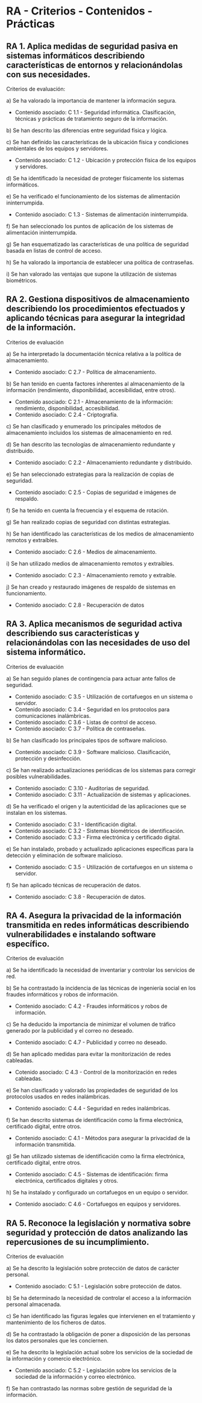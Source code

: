 # RA - Criterios - Contenidos - Prácticas

## RA 1. Aplica medidas de seguridad pasiva en sistemas informáticos describiendo características de entornos y relacionándolas con sus necesidades.

Criterios de evaluación:

a) Se ha valorado la importancia de mantener la información segura.&#x20;

* Contenido asociado: C 1.1 - Seguridad informática. Clasificación, técnicas y prácticas de tratamiento seguro de la información.

b) Se han descrito las diferencias entre seguridad física y lógica.

c) Se han definido las características de la ubicación física y condiciones ambientales de los equipos y servidores.

* Contenido asociado: C 1.2 - Ubicación y protección física de los equipos y servidores.

d) Se ha identificado la necesidad de proteger físicamente los sistemas informáticos.

e) Se ha verificado el funcionamiento de los sistemas de alimentación ininterrumpida.

* Contenido asociado: C 1.3 - Sistemas de alimentación ininterrumpida.

f) Se han seleccionado los puntos de aplicación de los sistemas de alimentación ininterrumpida.

g) Se han esquematizado las características de una política de seguridad basada en listas de control de acceso.

h) Se ha valorado la importancia de establecer una política de contraseñas.

i) Se han valorado las ventajas que supone la utilización de sistemas biométricos.





## RA 2. Gestiona dispositivos de almacenamiento describiendo los procedimientos efectuados y aplicando técnicas para asegurar la integridad de la información.

Criterios de evaluación

a) Se ha interpretado la documentación técnica relativa a la política de almacenamiento.

* Contenido asociado: C 2.7 - Política de almacenamiento.

b) Se han tenido en cuenta factores inherentes al almacenamiento de la información (rendimiento, disponibilidad, accesibilidad, entre otros).

* Contenido asociado: C 2.1 - Almacenamiento de la información: rendimiento, disponibilidad, accesibilidad.
* Contenido asociado: C 2.4 - Criptografía.

c) Se han clasificado y enumerado los principales métodos de almacenamiento incluidos los sistemas de almacenamiento en red.

d) Se han descrito las tecnologías de almacenamiento redundante y distribuido.

* Contenido asociado: C 2.2 - Almacenamiento redundante y distribuido.

e) Se han seleccionado estrategias para la realización de copias de seguridad.

* Contenido asociado: C 2.5 - Copias de seguridad e imágenes de respaldo.

f) Se ha tenido en cuenta la frecuencia y el esquema de rotación.

g) Se han realizado copias de seguridad con distintas estrategias.

h) Se han identificado las características de los medios de almacenamiento remotos y extraíbles.

* Contenido asociado: C 2.6 - Medios de almacenamiento.

i) Se han utilizado medios de almacenamiento remotos y extraíbles.

* Contenido asociado: C 2.3 - Almacenamiento remoto y extraíble.

j) Se han creado y restaurado imágenes de respaldo de sistemas en funcionamiento.

* Contenido asociado: C 2.8 - Recuperación de datos







##  RA 3. Aplica mecanismos de seguridad activa describiendo sus características y relacionándolas con las necesidades de uso del sistema informático.

Criterios de evaluación

a) Se han seguido planes de contingencia para actuar ante fallos de seguridad.

* Contenido asociado: C 3.5 - Utilización de cortafuegos en un sistema o servidor.
* Contenido asociado: C 3.4 - Seguridad en los protocolos para comunicaciones inalámbricas.
* Contenido asociado: C 3.6 - Listas de control de acceso.
* Contenido asociado: C 3.7 - Política de contraseñas.

b) Se han clasificado los principales tipos de software malicioso.

* Contenido asociado: C 3.9 - Software malicioso. Clasificación, protección y desinfección.

c) Se han realizado actualizaciones periódicas de los sistemas para corregir posibles vulnerabilidades.

* Contenido asociado: C 3.10 - Auditorias de seguridad.
* Contenido asociado: C 3.11 - Actualización de sistemas y aplicaciones.

d) Se ha verificado el origen y la autenticidad de las aplicaciones que se instalan en los sistemas.

* Contenido asociado: C 3.1 - Identificación digital.
* Contenido asociado: C 3.2 - Sistemas biométricos de identificación.
* Contenido asociado: C 3.3 - Firma electrónica y certificado digital.

e) Se han instalado, probado y actualizado aplicaciones específicas para la detección y eliminación de software malicioso.

* Contenido asociado: C 3.5 - Utilización de cortafuegos en un sistema o servidor.

f) Se han aplicado técnicas de recuperación de datos.

* Contenido asociado: C 3.8 - Recuperación de datos.





## RA 4. Asegura la privacidad de la información transmitida en redes informáticas describiendo vulnerabilidades e instalando software específico.

Criterios de evaluación

a) Se ha identificado la necesidad de inventariar y controlar los servicios de red.

b) Se ha contrastado la incidencia de las técnicas de ingeniería social en los fraudes informáticos y robos de información.

* Contenido asociado: C 4.2 - Fraudes informáticos y robos de información.

c) Se ha deducido la importancia de minimizar el volumen de tráfico generado por la publicidad y el correo no deseado.

* Contenido asociado: C 4.7 - Publicidad y correo no deseado.

d) Se han aplicado medidas para evitar la monitorización de redes cableadas.

* Cotenido asociado: C 4.3 - Control de la monitorización en redes cableadas.

e) Se han clasificado y valorado las propiedades de seguridad de los protocolos usados en redes inalámbricas.

* Contenido asociado: C 4.4 - Seguridad en redes inalámbricas.

f) Se han descrito sistemas de identificación como la firma electrónica, certificado digital, entre otros.

* Contenido asociado: C 4.1 - Métodos para asegurar la privacidad de la información transmitida.

g) Se han utilizado sistemas de identificación como la firma electrónica, certificado digital, entre otros.

* Contenido asociado: C 4.5 - Sistemas de identificación: firma electrónica, certificados digitales y otros.

h) Se ha instalado y configurado un cortafuegos en un equipo o servidor.

* Contenido asociado: C 4.6 - Cortafuegos en equipos y servidores.





## RA 5. Reconoce la legislación y normativa sobre seguridad y protección de datos analizando las repercusiones de su incumplimiento.

Criterios de evaluación

a) Se ha descrito la legislación sobre protección de datos de carácter personal.

* Contenido asociado: C 5.1 - Legislación sobre protección de datos.

b) Se ha determinado la necesidad de controlar el acceso a la información personal almacenada.

c) Se han identificado las figuras legales que intervienen en el tratamiento y mantenimiento de los ficheros de datos.

d) Se ha contrastado la obligación de poner a disposición de las personas los datos personales que les conciernen.

e) Se ha descrito la legislación actual sobre los servicios de la sociedad de la información y comercio electrónico.

* Contenido asociado: C 5.2 - Legislación sobre los servicios de la sociedad de la información y correo electrónico.

f) Se han contrastado las normas sobre gestión de seguridad de la información.
